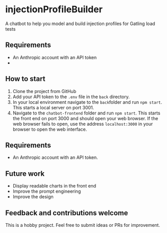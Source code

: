 # injectionProfileBuilder
A chatbot to help you model and build injection profiles for Gatling load tests

## Requirements

- An Anthropic account with an API token
- 

## How to start

1. Clone the project from GitHub
2. Add your API token to the `.env` file in the `back` directory.
3. In your local environment navigate to the `back`folder and run `npm start`. This starts a local server on port 3001.
4. Navigate to the `chatbot-frontend` folder and run `npm start`. This starts the front end on port 3000 and should open your web browser. If the web browser fails to open, use the address `localhost:3000` in your browser to open the web interface. 


## Requirements

- An Anthropic account with an API token.

## Future work

- Display readable charts in the front end
- Improve the prompt engineering
- Improve the design


## Feedback and contributions welcome

This is a hobby project. Feel free to submit ideas or PRs for improvement.